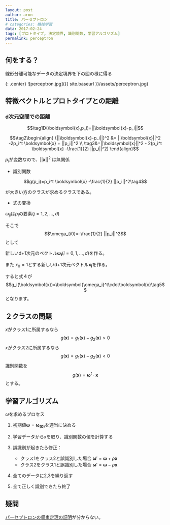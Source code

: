 ```yaml
---
layout: post
author: aron
title: パーセプトロン
# categories: 機械学習
data: 2017-02-24
tags: [プロトタイプ, 決定境界, 識別関数, 学習アルゴリズム]
permalink: perceptron
---
```


## 何をする？
線形分離可能なデータの決定境界を下の図の様に得る

{: .center}
![perceptron.jpg]({{ site.baseurl }}/assets/perceptron.jpg)


## 特徴ベクトルとプロトタイプとの距離

### d次元空間での距離

$$\tag1D(\boldsymbol{x},p_i)=||\boldsymbol{x}-p_i||$$

$$\tag2\begin{align}
{||\boldsymbol{x}-p_i||}^2 &= ||\boldsymbol{x}||^2 -2p_i^t \boldsymbol{x}  + ||p_i||^2 \\
\tag3&=||\boldsymbol{x}||^2 - 2(p_i^t \boldsymbol{x}  -\frac{1}{2} ||p_i||^2)
\end{align}$$


$p_i$が変数なので、$||\boldsymbol{x}||^2$
は無関係

- 識別関数

$$g(p_i)=p_i^t \boldsymbol{x}  -\frac{1}{2} ||p_i||^2\tag4$$


が大きい方のクラスが求めるクラスである。

- 式の変換

$\omega_{ij}$は$p_i$の要素$(j=1,2,...,d)$

そこで
$$\omega_{i0}=-\frac{1}{2} ||p_i||^2$$として

新しいd+1次元のベクトル$\boldsymbol{\omega_i}(i=0,1,...,d)$を作る。

また
$x_{0}=1$とする新しいd+1次元ベクトル$\boldsymbol{x_i}$を作る。

すると式４が
$$g_i(\boldsymbol{x})=\boldsymbol{\omega_i}^t\cdot\boldsymbol{x}\tag5$$
となります。

## ２クラスの問題

$x$がクラス1に所属するなら
$$g(\boldsymbol{x})=g_1(\boldsymbol{x})-g_2(\boldsymbol{x})>0$$
$x$がクラス2に所属するなら
$$g(\boldsymbol{x})=g_1(\boldsymbol{x})-g_2(\boldsymbol{x})<0$$
識別関数を
$$g(\boldsymbol{x})=\boldsymbol{\omega}^t\cdot\boldsymbol{x}$$
とする。

## 学習アルゴリズム

$\omega$を求めるプロセス

1. 初期値$\boldsymbol{\omega}=\boldsymbol{\omega_{(0)}}$を適当に決める
2. 学習データからxを取り、識別関数の値を計算する

3. 誤識別が起きたら修正：
    - クラス1をクラス2と誤識別した場合
    $\boldsymbol{\omega}'=\boldsymbol{\omega}+\rho\boldsymbol{x}$
    - クラス2をクラス1と誤識別した場合
    $\boldsymbol{\omega}'=\boldsymbol{\omega}-\rho\boldsymbol{x}$

4. 全てのデータに2,3を繰り返す
5. 全て正しく識別できたら終了

## 疑問

[パーセプトロンの収束定理の証明](http://ocw.nagoya-u.jp/files/253/haifu(04-4).pdf)が分からない。
